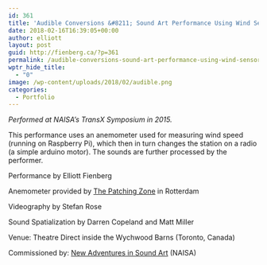 ```yaml
---
id: 361
title: 'Audible Conversions &#8211; Sound Art Performance Using Wind Sensor'
date: 2018-02-16T16:39:05+00:00
author: elliott
layout: post
guid: http://fienberg.ca/?p=361
permalink: /audible-conversions-sound-art-performance-using-wind-sensor/
wptr_hide_title:
  - "0"
image: /wp-content/uploads/2018/02/audible.png
categories:
  - Portfolio
---
```

_Performed at NAISA&#8217;s TransX Symposium in 2015._ 

This performance uses an anemometer used for measuring wind speed (running on Raspberry Pi), which then in turn changes the station on a radio (a simple arduino motor). The sounds are further processed by the performer.

Performance by Elliott Fienberg
  
Anemometer provided by [The Patching Zone](https://www.patchingzone.net/) in Rotterdam
  
Videography by Stefan Rose
  
Sound Spatialization by Darren Copeland and Matt Miller

Venue: Theatre Direct inside the Wychwood Barns (Toronto, Canada)
  
Commissioned by: [New Adventures in Sound Art](http://naisa.ca/) (NAISA)